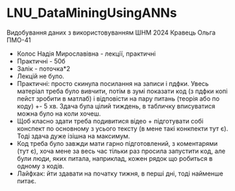 # LNU_DataMiningUsingANNs
Видобування даних з використовуванням ШНМ 2024 Кравець Ольга ПМО-41
- Колос Надія Мирославівна - лекції, практичні
- Практичні - 50б
- Залік - поточка*2
- Лекцій не було.
- Практичні: просто скинула посилання на записи і пдфки. Увесь матеріал треба було вивчити, потім в зумі показати код (з пдфки копі пейст зробити в матлаб) і відповісти на пару питань (теорія або по коду) +- 5 хв. Здача була цілий тиждень, в табличку вписуватися можна було на коли хочеш.
- Щоб класно здати треба подивитися відео + підготувати собі конспект по основному з усього тексту (в мене такі конкпекти тут є). Тоді здача дуже ізішна на максимум.
- Код треба було завжди мати гарно підготовлений, з коментарями (тут є), хоча мене за весь час тільки раз просила запустити код, але були люди, яких питала, наприклад, кожен рядок що робиться в одному з кодів.
- Лайфхак: йти здавати на початку тижня, в перші дні, тоді найменше питає.
 
